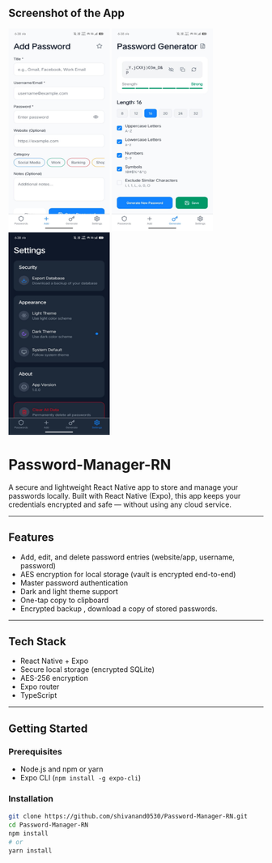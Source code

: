 ## Screenshot of the App

   <img src="https://github.com/shivanand0530/Password-Manager-RN/blob/main/ss3.jpg" width="200" height="400" />   <img src="https://github.com/shivanand0530/Password-Manager-RN/blob/main/ss2.jpg" width="200" height="400" />  <img src="https://github.com/shivanand0530/Password-Manager-RN/blob/main/ss1.jpg" width="200" height="400" />

#  Password-Manager-RN

A secure and lightweight React Native app to store and manage your passwords locally. Built with React Native (Expo), this app keeps your credentials encrypted and safe — without using any cloud service.

---

##  Features

- Add, edit, and delete password entries (website/app, username, password)
-  AES encryption for local storage (vault is encrypted end-to-end)
-  Master password authentication
-  Dark and light theme support
-  One-tap copy to clipboard
-  Encrypted backup , download a copy of stored passwords.

---

##  Tech Stack

- React Native + Expo
- Secure local storage (encrypted SQLite)
- AES-256 encryption 
- Expo router
- TypeScript 

---

##  Getting Started

### Prerequisites

- Node.js and npm or yarn
- Expo CLI (`npm install -g expo-cli`)

### Installation

```bash
git clone https://github.com/shivanand0530/Password-Manager-RN.git
cd Password-Manager-RN
npm install
# or
yarn install
